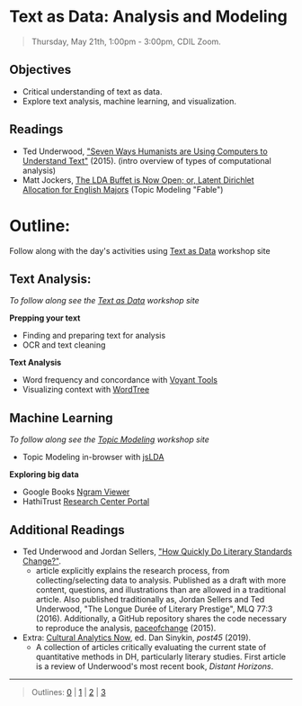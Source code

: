 # Text as Data: Analysis and Modeling

> Thursday, May 21th, 1:00pm - 3:00pm, CDIL Zoom.

## Objectives

- Critical understanding of text as data.
- Explore text analysis, machine learning, and visualization.

## Readings

- Ted Underwood, ["Seven Ways Humanists are Using Computers to Understand Text"](https://tedunderwood.com/2015/06/04/seven-ways-humanists-are-using-computers-to-understand-text/) (2015). (intro overview of types of computational analysis)
- Matt Jockers, [The LDA Buffet is Now Open; or, Latent Dirichlet Allocation for English Majors](http://www.matthewjockers.net/2011/09/29/the-lda-buffet-is-now-open-or-latent-dirichlet-allocation-for-english-majors/) (Topic Modeling "Fable")

# Outline: 

Follow along with the day's activities using [Text as Data](https://owikle.github.io/text-as-data/) workshop site

## Text Analysis:

*To follow along see the [Text as Data](https://owikle.github.io/text-as-data/) workshop site*

**Prepping your text**
- Finding and preparing text for analysis
- OCR and text cleaning

**Text Analysis**
- Word frequency and concordance with [Voyant Tools](https://voyant-tools.org/)
- Visualizing context with [WordTree](https://www.jasondavies.com/wordtree/)

## Machine Learning

*To follow along see the [Topic Modeling](https://owikle.github.io/topicmodeling/) workshop site*
- Topic Modeling in-browser with [jsLDA](https://mimno.infosci.cornell.edu/jsLDA/)

**Exploring big data**
- Google Books [Ngram Viewer](https://books.google.com/ngrams)
- HathiTrust [Research Center Portal](https://sharc.hathitrust.org)


## Additional Readings

- Ted Underwood and Jordan Sellers, ["How Quickly Do Literary Standards Change?"](https://figshare.com/articles/How_Quickly_Do_Literary_Standards_Change_/1418394). 
    - article explicitly explains the research process, from collecting/selecting data to analysis. Published as a draft with more content, questions, and illustrations than are allowed in a traditional article. Also published traditionally as, Jordan Sellers and Ted Underwood, "The Longue Durée of Literary Prestige", MLQ 77:3 (2016). Additionally, a GitHub repository shares the code necessary to reproduce the analysis, [paceofchange](https://github.com/tedunderwood/paceofchange) (2015).
- Extra: [Cultural Analytics Now](http://post45.research.yale.edu/sections/contemporaries/cultural-analytics-now/), ed. Dan Sinykin, *post45* (2019).
    - A collection of articles critically evaluating the current state of quantitative methods in DH, particularly literary studies. First article is a review of Underwood's most recent book, *Distant Horizons*.

-----------------------

> Outlines: [0](day-0.md) | [1](day-1.md) | [2](day-2.md) | [3](day-3.md)

